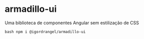 # armadillo-ui
Uma biblioteca de componentes Angular sem estilização de CSS

```bash npm i @igordrangel/armadillo-ui```
